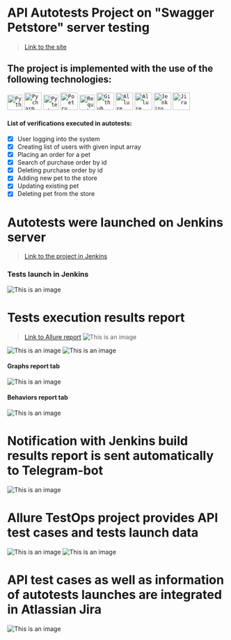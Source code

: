 # API Autotests Project on "Swagger Petstore" server testing
> <a target="_blank" href="https://petstore.swagger.io/">Link to the site</a>

## The project is implemented with the use of the following technologies:
<code><img title="Python" src="media/python.png" width="35"/></code>
<code><img title="Pycharm" src="media/pycharm.jpeg" width="40"/></code>
<code><img title="Pytest" src="media/pytest.png" width="35"/></code>
<code><img title="Poetry" src="media/Poetry.jpeg" width="40"/></code>
<code><img title="Requests" src="media/requests.png" width="35"/></code>
<code><img title="Github" src="media/github.png" width="40"/></code>
<code><img title="Allure Report" src="media/allure_report.png" width="40"/></code>
<code><img title="Allure TestOps" src="media/allure_testops.jpeg" width="40"/></code>
<code><img title="Jenkins" src="media/jenkins_logo.jpeg" width="40"/></code>
<code><img title="Jira" src="media/jira_logo.jpeg" width="40"/></code>

#### List of verifications executed in autotests:
- [x] User logging into the system
- [x] Creating list of users with given input array
- [x] Placing an order for a pet
- [x] Search of purchase order by id
- [x] Deleting purchase order by id
- [x] Adding new pet to the store
- [x] Updating existing pet
- [x] Deleting pet from the store

# Autotests were launched on Jenkins server
> <a target="_blank" href="https://jenkins.autotests.cloud/job/API_tests_petstore/">Link to the project in Jenkins</a>

### Tests launch in Jenkins
![This is an image](media/jenkins.png)

# Tests execution results report
> <a target="_blank" href="https://jenkins.autotests.cloud/job/API_tests_petstore/1/allure/">Link to Allure report</a>
![This is an image](media/Allure-report-main.png)

![This is an image](media/Allure-report-tests.png)
![This is an image](media/Allure-report-tests2.png)

#### Graphs report tab
![This is an image](media/graphs.png)

#### Behaviors report tab
![This is an image](media/Behaviors.png)

# Notification with Jenkins build results report is sent automatically to Telegram-bot
![This is an image](media/telegram-bot.jpg)

# Allure TestOps project provides API test cases and tests launch data
![This is an image](media/allure-testops.png)
![This is an image](media/allure-testops-dashboards.png)

# API test cases as well as information of autotests launches are integrated in Atlassian Jira
![This is an image](media/jira.png)
